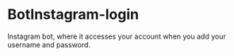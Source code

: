 # BotInstagram-login
Instagram bot, where it accesses your account when you add your username and password.
